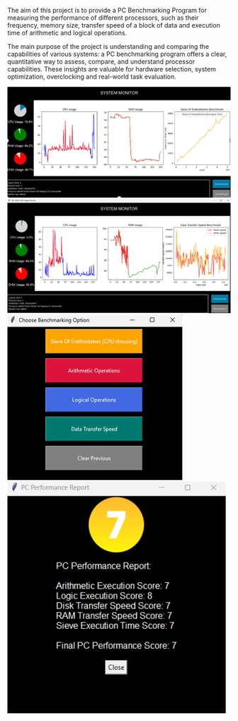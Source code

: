   The aim of this project is to provide a PC Benchmarking Program for measuring the performance of different processors, 
such as their frequency, memory size, transfer speed of a block of data and execution time of arithmetic and logical operations.  

  The main purpose of the project is understanding and comparing the capabilities of various systems: 
a PC benchmarking program offers a clear, quantitative way to assess, compare, and understand processor capabilities. 
These insights are valuable for hardware selection, system optimization, overclocking and real-world task evaluation. 

![Benchmark1](https://raw.githubusercontent.com/TudorSintoma/PCBenchmark/refs/heads/master/Screenshot%202024-12-18%20123957.png?raw=true)
![Benchmark2](https://raw.githubusercontent.com/TudorSintoma/PCBenchmark/refs/heads/master/Screenshot%202024-12-18%20122400.png?raw=true)
![BenchmarkOptions](https://raw.githubusercontent.com/TudorSintoma/PCBenchmark/refs/heads/master/Screenshot%202024-11-20%20083121.png?raw=true)
![ComputerScore](https://raw.githubusercontent.com/TudorSintoma/PCBenchmark/refs/heads/master/Screenshot%202024-12-18%20132304.png?raw=true)

